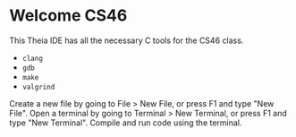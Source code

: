 # Welcome CS46

This Theia IDE has all the necessary C tools for the CS46 class.

- `clang`
- `gdb`
- `make`
- `valgrind`

Create a new file by going to File > New File, or press F1 and type "New File".
Open a terminal by going to Terminal > New Terminal, or press F1 and type "New Terminal".
Compile and run code using the terminal.

